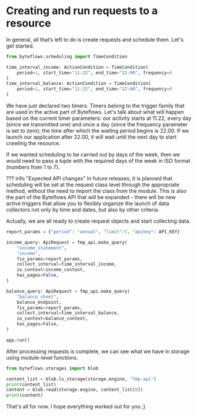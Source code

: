 # **Creating and run requests to a resource**

In general, all that’s left to do is create requests and schedule them. Let's get started.

``` py
from byteflows.scheduling import TimeCondition

time_interval_income: ActionCondition = TimeCondition(
    period=1, start_time="11:22", end_time="22:00", frequency=0
)
time_interval_balance: ActionCondition = TimeCondition(
    period=1, start_time="11:22", end_time="22:00", frequency=0
)
```

We have just declared two timers. Timers belong to the trigger family that are used in the active part of Byteflows.
Let's talk about what will happen based on the current timer parameters: our activity starts at 11.22, every day (since we transmitted one) and once a day (since the frequency parameter is set to zero); the time after which the waiting period begins is 22.00. If we launch our application after 22.00, it will wait until the next day to start crawling the resource.

If we wanted scheduling to be carried out by days of the week, then we would need to pass a tuple with the required days of the week in ISO format (numbers from 1 to 7).

??? info "Expected API changes"
    In future releases, it is planned that scheduling will be set at the request class level through the appropriate method, without the need to import the class from the module. This is also the part of the Byteflows API that will be expanded - there will be new active triggers that allow you to flexibly organize the launch of data collectors not only by time and dates, but also by other criteria.

Actually, we are all ready to create request objects and start collecting data.

``` py
report_params = {"period": "annual", "limit":5, "apikey": API_KEY}

income_query: ApiRequest = fmp_api.make_query(
    "income_statement",
    "income",
    fix_params=report_params,
    collect_interval=time_interval_income,
    io_context=income_context,
    has_pages=False,
)

balance_query: ApiRequest = fmp_api.make_query(
    "balance_sheet",
    balance_endpoint,
    fix_params=report_params,
    collect_interval=time_interval_balance,
    io_context=balance_context,
    has_pages=False,
)

app.run()

```

After processing requests is complete, we can see what we have in storage using module-level functions.

``` py
from byteflows.storages import blob

content_list = blob.ls_storage(storage.engine, "fmp-api")
print(content_list)
content = blob.read(storage.engine, content_list[0])
print(content)

```

That's all for now. I hope everything worked out for you ;)
